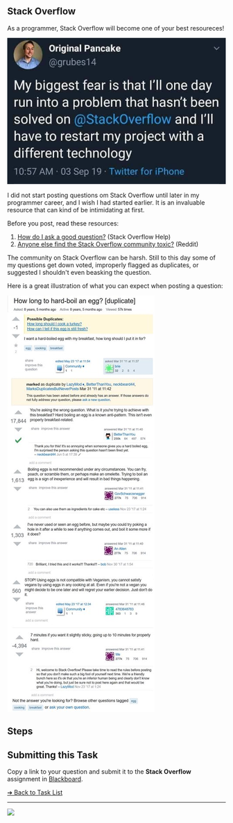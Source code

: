 <style>@import url("//readme.codeadam.ca/readme.css");</style>

## Stack Overflow

As a programmer, Stack Overflow will become one of your best resoureces!

![Stack Overtflow](images/meme-restart.jpeg)

I did not start posting questions om Stack Overflow until later in my programmer career, and I wish I had started earlier. It is an invaluable resource that can kind of be intimidating at first.

Before you post, read these resources:

1. [How do I ask a good question?](https://stackoverflow.com/help/how-to-ask) (Stack Overflow Help)
2. [Anyone else find the Stack Overflow community toxic?](https://www.reddit.com/r/webdev/comments/7szv7i/anyone_else_find_the_stack_overflow_community/) (Reddit)

The community on Stack Overflow can be harsh. Still to this day some of my questions get down voted, improperly flagged as duplicates, or suggested I shouldn't even beasking the question.

Here is a great illustration of what you can expect when posting a question:

![How to Hard Boil and Egg](images/meme-egg.jpeg)

## Steps

## Submitting this Task

Copy a link to your question and submit it to the **Stack Overflow** assignment in [Blackboard](https://learn.humber.ca/).

[&#10132; Back to Task List](/)

---

<a href="https://brickmmo.com">
<img src="https://brickmmo.com/images/brickmmo-logo-horizontal.jpg" width="100">
</a>
